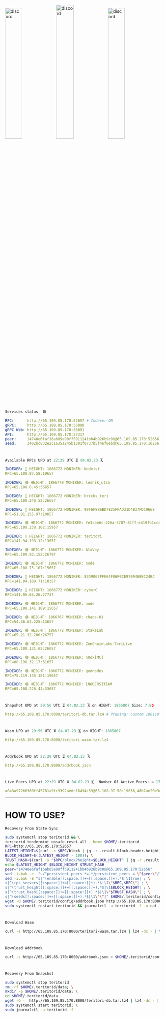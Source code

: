 [<img src='https://user-images.githubusercontent.com/83868103/215836529-812ac1b8-029f-4f5d-bb72-8539c308b0f4.png' alt='discord'  width='33%'>](https://github.com/romanv1812/Teritori/blob/main/data/mainnet_guide.md)[<img src='https://user-images.githubusercontent.com/83868103/215836572-1ace2f52-bfa5-452a-a9bd-1382169bc8f2.png' alt='discord'  width='33.39%'>](https://restake.app/teritori/torivaloper1qy38xmcrnht0kt5c5fryvl8llrpdwer6atxj5u/stake)[<img src='https://user-images.githubusercontent.com/83868103/215836599-cb1990d2-2e43-4fc2-898a-c373bcb64677.png' alt='discord'  width='33%'>](https://restake.app/teritori/torivaloper1qy38xmcrnht0kt5c5fryvl8llrpdwer6atxj5u/stake)
```python
Services status  🟢
```
```YAML
RPC:      http://65.109.85.170:52657 # Indexer ON
gRPC:     http://65.109.85.170:35090
gRPC Web: http://65.109.85.170:35091
API:      http://65.109.85.170:27317
peer:     14740e6faf16ab85a98ff5911241bb4b926b9c08@65.109.85.170:52656
seed:     3402bc832e2c1635a245b1301f0737b5f46f0ebd@65.109.85.170:10256
```
#
```python
Available RPCs UPD at 22:29 UTC ⏳ 04.02.23 🗓️ 
```
```YAML
INDEXER: 🔴 HEIGHT: 1866772 MONIKER: Nodeist
RPC=65.108.97.58:19657

INDEXER: 🟢 HEIGHT: 1866770 MONIKER: lesnik_utsa
RPC=65.108.6.45:36657

INDEXER: 🔴 HEIGHT: 1866772 MONIKER: bricks_teri
RPC=65.108.240.52:26657

INDEXER: 🔴 HEIGHT: 1866772 MONIKER: 99F6F886BD7825FFAD31D4B37FDC9668
RPC=51.81.155.97:10857

INDEXER: 🟢 HEIGHT: 1866772 MONIKER: fe3cae6c-226a-5787-81ff-eb19fb1cccce
RPC=65.108.238.102:15957

INDEXER: 🔴 HEIGHT: 1866772 MONIKER: teritori
RPC=141.94.193.12:13657

INDEXER: 🟢 HEIGHT: 1866772 MONIKER: AlxVoy
RPC=65.109.93.152:26797

INDEXER: 🟢 HEIGHT: 1866772 MONIKER: node
RPC=65.108.75.107:15657

INDEXER: 🔴 HEIGHT: 1866772 MONIKER: 83D9067FFE64F06F0CE970946EEC24BC
RPC=141.94.109.71:10357

INDEXER: 🔴 HEIGHT: 1866772 MONIKER: cyberG
RPC=141.95.65.26:27737

INDEXER: 🟢 HEIGHT: 1866772 MONIKER: node
RPC=65.108.141.109:15657

INDEXER: 🟢 HEIGHT: 1866767 MONIKER: chaos-01
RPC=54.36.62.225:13657

INDEXER: 🟢 HEIGHT: 1866772 MONIKER: StakeLab
RPC=65.21.32.200:26757

INDEXER: 🟢 HEIGHT: 1866772 MONIKER: ZenChainLabs-ToriLive
RPC=65.108.131.62:26657

INDEXER: 🟢 HEIGHT: 1866772 MONIKER: n0ok[MC]
RPC=88.198.32.17:31657

INDEXER: 🟢 HEIGHT: 1866772 MONIKER: geonodes
RPC=75.119.146.181:19657

INDEXER: 🟢 HEIGHT: 1866772 MONIKER: [NODERS]TEAM
RPC=65.108.226.44:33657

```
#
```python
Shapshot UPD at 20:56 UTC ⏳ 04.02.23 🗓️ on HIGHT: 1865807 Size: 7.8G
```
```YAML
http://65.109.85.170:8000/teritori-db.tar.lz4 # Pruning: custom 100\10\100 Indexer kv
```
#
```python
Wasm UPD at 20:56 UTC ⏳ 04.02.23 🗓️ on HIGHT: 1865807
```
```YAML
http://65.109.85.170:8000/teritori-wasm.tar.lz4
```
#
```python
Addrbook UPD at 22:29 UTC ⏳ 04.02.23 🗓️ 
```
```YAML
http://65.109.85.170:8000/addrbook.json
```
#
```python
Live Peers UPD at 22:29 UTC ⏳ 04.02.23 🗓️  Number Of Active Peers: = 17
```
```YAML
a043a97266360ff45781a9fc9392aedc16494c59@65.108.97.58:19656,46b7ae20e3cc4264076a91c3601f3894a021a80d@65.108.6.45:36656,a57b53a46e6f473b42a6db6e0c0f216b1611efcb@65.108.240.52:26656,3bd3a20d7c8a26a20927289a7a6bffecf71de53e@51.81.155.97:10856,2b4f46e601fb4ede2a0c98976337e3afdaa50dac@65.108.238.102:15956,317d9a102d4a04337c65571c18df0e98269dce87@141.94.193.12:13656,6ef7a8bc7a3cc0856594f12570e8f2282a099dcf@65.109.93.152:26796,4cef2b81f82420434c6ce0dc43ca04ad18ef773f@65.108.75.107:15656,45f2d4f8ed2ef8d71a257cdeed27123f5fe3bef4@141.94.109.71:10356,e3b906fefa58783395fcf72086c698707908a558@141.95.65.26:27736,5cabaab828aea4bcc60e20c5a87b469c43023557@65.108.141.109:15656,10a19941e819a9a89873398b1d52794929d245a0@54.36.62.225:13656,a06fbbb9ace823ae28a696a91daa2d0644653c28@65.21.32.200:26756,8e9624292123624e4eddc3f43189f08a0424127e@65.108.131.62:26656,e3374c3d25a36f06662fa150043e5e6529d11570@88.198.32.17:31656,16f90d350de14a596ebdc683ce5e703c14e40bb3@75.119.146.181:19656,fd545a1e10bf9ef03a58bbdaf039df36d1115548@65.108.226.44:33656
```
---
# HOW TO USE?
```python
Recovery From State-Sync
```
```bash
sudo systemctl stop teritorid && \
teritorid tendermint unsafe-reset-all --home $HOME/.teritorid
RPC=http://65.109.85.170:52657
LATEST_HEIGHT=$(curl -s $RPC/block | jq -r .result.block.header.height); \
BLOCK_HEIGHT=$((LATEST_HEIGHT - 100)); \
TRUST_HASH=$(curl -s "$RPC/block?height=$BLOCK_HEIGHT" | jq -r .result.block_id.hash)
echo $LATEST_HEIGHT $BLOCK_HEIGHT $TRUST_HASH
peer="14740e6faf16ab85a98ff5911241bb4b926b9c08@65.109.85.170:52656"
sed -i.bak -e  "s/^persistent_peers *=.*/persistent_peers = \"$peer\"/" $HOME/.teritorid/config/config.toml
sed -i.bak -E "s|^(enable[[:space:]]+=[[:space:]]+).*$|\1true| ; \
s|^(rpc_servers[[:space:]]+=[[:space:]]+).*$|\1\"$RPC,$RPC\"| ; \
s|^(trust_height[[:space:]]+=[[:space:]]+).*$|\1$BLOCK_HEIGHT| ; \
s|^(trust_hash[[:space:]]+=[[:space:]]+).*$|\1\"$TRUST_HASH\"| ; \
s|^(seeds[[:space:]]+=[[:space:]]+).*$|\1\"\"|" $HOME/.teritorid/config/config.toml
wget -O $HOME/.teritorid/config/addrbook.json http://65.109.85.170:8000/addrbook.json
sudo systemctl restart teritorid && journalctl -u teritorid -f -o cat
```
#
```python
Download Wasm
```
```bash
curl -s http://65.109.85.170:8000/teritori-wasm.tar.lz4 | lz4 -dc - | tar -xf - -C $HOME/.teritorid/data
```
#
```python
Download Addrbook
```
```bash
curl -s http://65.109.85.170:8000/addrbook.json > $HOME/.teritorid/config/addrbook.json
```
#
```python
Recovery From Snapshot
```
```bash
sudo systemctl stop teritorid
rm -rf $HOME/.teritorid/data; \
mkdir -p $HOME/.teritorid/data; \
cd $HOME/.teritorid/data
wget -O -  http://65.109.85.170:8000/teritori-db.tar.lz4 | lz4 -dc - | tar -xf - -C $HOME/.teritorid
sudo systemctl start teritorid; \
sudo journalctl -u teritorid -f
```
